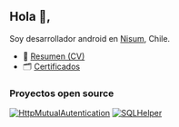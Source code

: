 ## Hola 👋,

Soy desarrollador android en [Nisum](https://www.nisum.com/es/), Chile.

- 📂 [Resumen (CV)](/CV_BrianRodriguez.pdf)
- 🗂 [Certificados](/CERTIFICADOS.md)


### Proyectos open source
[![HttpMutualAutentication](https://github-readme-stats.vercel.app/api/pin/?username=brodriro&repo=HttpMutualAuthentication)](https://github.com/brodriro/HttpMutualAuthentication)
[![SQLHelper](https://github-readme-stats.vercel.app/api/pin/?username=brodriro&repo=FlutterSQLHelper)](https://github.com/brodriro/FlutterSQLHelper)

